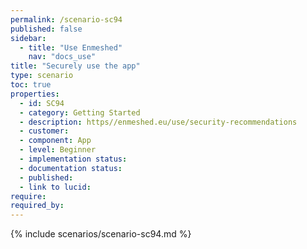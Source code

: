 ```yaml
---
permalink: /scenario-sc94
published: false
sidebar:
  - title: "Use Enmeshed"
    nav: "docs_use"
title: "Securely use the app"
type: scenario
toc: true
properties:
  - id: SC94
  - category: Getting Started
  - description: https//enmeshed.eu/use/security-recommendations
  - customer:
  - component: App
  - level: Beginner
  - implementation status:
  - documentation status:
  - published:
  - link to lucid:
require:
required_by:
---
```


{% include scenarios/scenario-sc94.md %}
